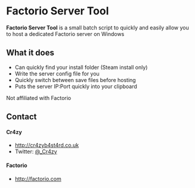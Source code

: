 Factorio Server Tool
======
**Factorio Server Tool** is a small batch script to quickly and easily allow you to host a dedicated Factorio server on Windows

## What it does
* Can quickly find your install folder (Steam install only)
* Write the server config file for you
* Quickly switch between save files before hosting
* Puts the server IP:Port quickly into your clipboard

Not affiliated with Factorio

## Contact
#### Cr4zy
* http://cr4zyb4st4rd.co.uk
* Twitter: [@_Cr4zy](https://twitter.com/_Cr4zy "_Cr4zy on twitter")

#### Factorio
* http://factorio.com

